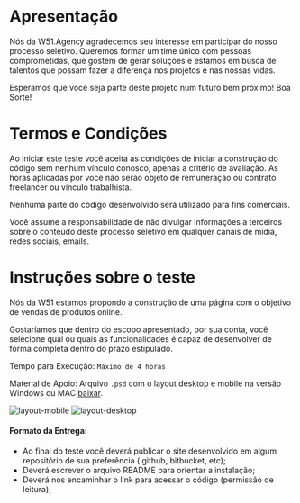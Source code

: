 # Apresentação

Nós da W51.Agency agradecemos seu interesse em participar do nosso processo seletivo.
Queremos formar um time único com pessoas comprometidas, que gostem de gerar soluções e estamos em busca de talentos que possam fazer a diferença nos projetos e nas nossas vidas.

Esperamos que você seja parte deste projeto num futuro bem próximo! Boa Sorte!

# Termos e Condições

Ao iniciar este teste você aceita as condições de iniciar a construção do código sem nenhum vínculo conosco, apenas a critério de avaliação. As horas aplicadas por você não serão objeto de remuneração ou contrato freelancer ou  vínculo trabalhista.

Nenhuma parte do código desenvolvido será utilizado para fins comerciais.

Você assume a responsabilidade de não divulgar informações a terceiros sobre o conteúdo deste processo seletivo em qualquer canais de mídia, redes sociais, emails.

# Instruções sobre o teste

Nós da W51 estamos propondo a construção de uma página com o objetivo de vendas de produtos online.

Gostaríamos que dentro do escopo apresentado, por sua conta, você selecione qual ou quais as funcionalidades é capaz de desenvolver de forma completa dentro do prazo estipulado.

Tempo para Execução: `Máximo de 4 horas`

Material de Apoio: Arquivo `.psd` com o layout desktop e mobile na versão Windows ou MAC [baixar](https://drive.google.com/file/d/15q_q8q0-OeVxApRXAJKvWHjaLIjL2fXU/view?usp=sharing).

![layout-mobile](utils/screen-mobile.jpeg)
![layout-desktop](utils/screen.jpeg)

#### Formato da Entrega:

- Ao final do teste você deverá publicar o site desenvolvido em algum repositório de sua preferência ( github, bitbucket, etc);
- Deverá escrever o arquivo README para orientar a instalação;
- Deverá nos encaminhar o link para acessar o código (permissão de leitura);
